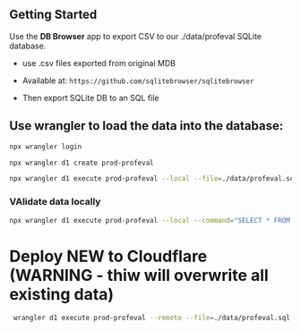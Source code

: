 ## Getting Started

Use the **DB Browser** app to export CSV to our ./data/profeval SQLite database.

- use .csv files exported from original MDB

- Available at: `https://github.com/sqlitebrowser/sqlitebrowser`

- Then export SQLite DB to an SQL file

## Use wrangler to load the data into the database:

```bash
npx wrangler login

npx wrangler d1 create prod-profeval

npx wrangler d1 execute prod-profeval --local --file=./data/profeval.sql
```

### VAlidate data locally

```bash
npx wrangler d1 execute prod-profeval --local --command="SELECT * FROM Schools"
```

# Deploy NEW to Cloudflare (WARNING - thiw will overwrite all existing data)

```bash
 wrangler d1 execute prod-profeval --remote --file=./data/profeval.sql
```
